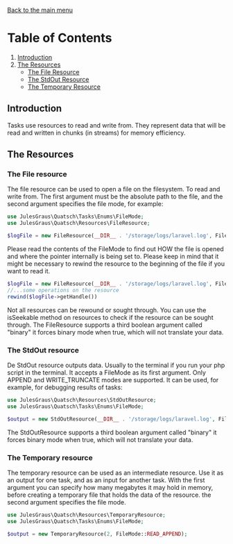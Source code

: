 [Back to the main menu](../../README.md)

# Table of Contents

1. [Introduction](#introduction)
3. [The Resources](#the-resources)
    - [The File Resource](#the-file-resource)
    - [The StdOut Resource](#the-stdout-resource)
    - [The Temporary Resource](#the-temporary-resource)

## Introduction
Tasks use resources to read and write from. They represent data that will be read and written in chunks (in streams) for
memory efficiency. 

## The Resources
### The File resource
The file resource can be used to open a file on the filesystem. To read and write 
from. The first argument must be the absolute path to the file, and the second 
argument specifies the file mode, for example:

```php
use JulesGraus\Quatsch\Tasks\Enums\FileMode;
use JulesGraus\Quatsch\Resources\FileResource;

$logFile = new FileResource(__DIR__ . '/storage/logs/laravel.log', FileMode::READ);
```

Please read the contents of the FileMode to find out HOW the file is opened and where
the pointer internally is being set to. Please keep in mind that it might be necessary to
rewind the resource to the beginning of the file if you want to read it.

```php
$logFile = new FileResource(__DIR__ . '/storage/logs/laravel.log', FileMode::READ);
//...some operations on the resource
rewind($logFile->getHandle())
```

Not all resources can be rewound or sought through. You can use the isSeekable method
on resources to check if the resource can be sought through.
The FileResource supports a third boolean argument called "binary" 
it forces binary mode when true, which will not translate your data.

### The StdOut resource
De StdOut resource outputs data. Usually to the terminal if you run your php script in the terminal.
It accepts a FileMode as its first argument. Only APPEND and WRITE_TRUNCATE modes are supported.
It can be used, for example, for debugging results of tasks:

```php
use JulesGraus\Quatsch\Resources\StdOutResource;
use JulesGraus\Quatsch\Tasks\Enums\FileMode;

$output = new StdOutResource(__DIR__ . '/storage/logs/laravel.log', FileMode::APPEND);
```

The StdOutResource supports a third boolean argument called "binary"
it forces binary mode when true, which will not translate your data.

### The Temporary resource
The temporary resource can be used as an intermediate resource. Use it as an output for one task,
and as an input for another task. With the first argument you can specify how many megabytes it may
hold in memory, before creating a temporary file that holds the data of the resource.
the second argument specifies the file mode. 

```php
use JulesGraus\Quatsch\Resources\TemporaryResource;
use JulesGraus\Quatsch\Tasks\Enums\FileMode;

$output = new TemporaryResource(2, FileMode::READ_APPEND);
```





  


